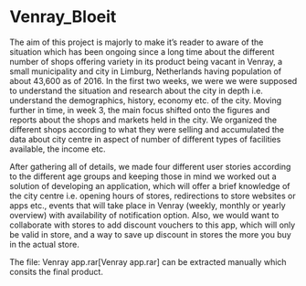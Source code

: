# Venray_Bloeit
The aim of this project is majorly to make it’s reader to aware of the situation which has been ongoing since a long time about the different number of shops offering variety in its product being vacant in Venray, a small municipality and city in Limburg, Netherlands having population of about 43,600 as of 2016. In the first two weeks, we were we were supposed to understand the situation and research about the city in depth i.e. understand the demographics, history, economy etc. of the city. Moving further in time, in week 3, the main focus shifted onto the figures and reports about the shops and markets held in the city. We organized the different shops according to what they were selling and accumulated the data about city centre in aspect of number of different types of facilities available, the income etc. 

After gathering all of details, we made four different user stories according to the different age groups and keeping those in mind we worked out a solution of developing an application, which will offer a brief knowledge of the city centre i.e. opening hours of stores, redirections to store websites or apps etc., events that will take place in Venray (weekly, monthly or yearly overview) with availability of notification option. Also, we would want to collaborate with stores to add discount vouchers to this app, which will only be valid in store, and a way to save up discount in stores the more you buy in the actual store.

The file: Venray app.rar[Venray app.rar] can be extracted manually which consits the final product.
